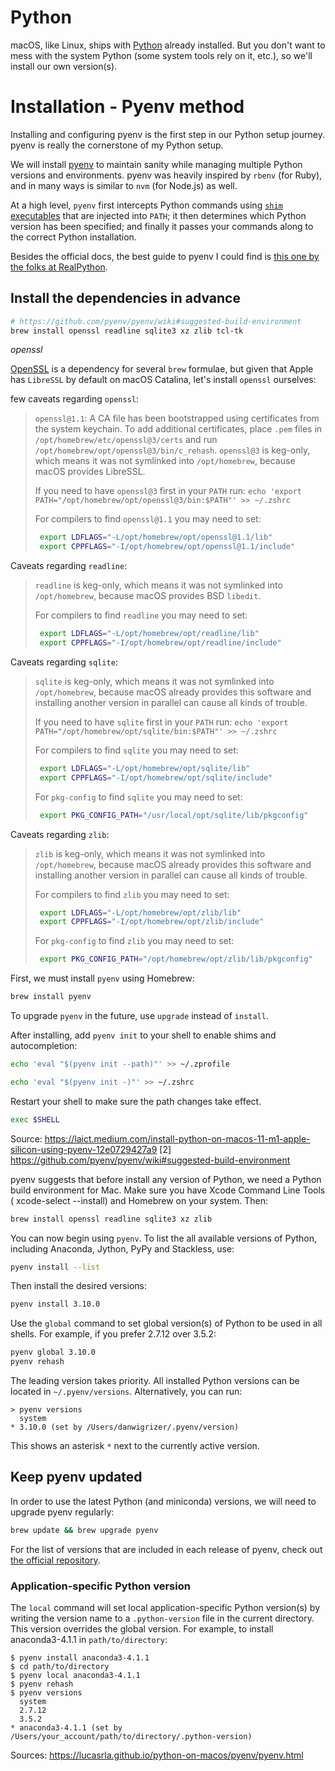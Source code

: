 # Python

macOS, like Linux, ships with [Python](https://python.org/) already installed.
But you don't want to mess with the system Python (some system tools rely on
it, etc.), so we'll install our own version(s). 

# Installation - Pyenv method


Installing and configuring pyenv is the first step in our Python setup journey. pyenv is really the cornerstone of my Python setup.

We will install [pyenv](https://github.com/pyenv/pyenv) to maintain sanity while managing multiple Python versions and environments. pyenv was heavily inspired by `rbenv` (for Ruby), and in many ways is similar to `nvm` (for Node.js) as well.

At a high level, `pyenv` first intercepts Python commands using [`shim` executables](https://en.wikipedia.org/wiki/Shim_(computing)) that are injected into `PATH`; it then determines which Python version has been specified; and finally it passes your commands along to the correct Python installation.

Besides the official docs, the best guide to pyenv I could find is [this one by the folks at RealPython](https://realpython.com/intro-to-pyenv/).

## Install the dependencies in advance

```sh
# https://github.com/pyenv/pyenv/wiki#suggested-build-environment
brew install openssl readline sqlite3 xz zlib tcl-tk
```

*openssl*

[OpenSSL](https://www.openssl.org) is a dependency for several `brew` formulae, but given that Apple has `LibreSSL` by default on macOS Catalina, let's install `openssl` ourselves:

few caveats regarding `openssl`:

> `openssl@1.1`: A CA file has been bootstrapped using certificates from the system keychain. To add additional certificates, place `.pem` files in `/opt/homebrew/etc/openssl@3/certs` and run
`/opt/homebrew/opt/openssl@3/bin/c_rehash`.
`openssl@3` is keg-only, which means it was not symlinked into `/opt/homebrew`, because macOS provides LibreSSL.
> 
> If you need to have `openssl@3` first in your `PATH` run: `echo 'export PATH="/opt/homebrew/opt/openssl@3/bin:$PATH"' >> ~/.zshrc`
> 
> For compilers to find `openssl@1.1` you may need to set:
> ```zsh
>  export LDFLAGS="-L/opt/homebrew/opt/openssl@1.1/lib"
>  export CPPFLAGS="-I/opt/homebrew/opt/openssl@1.1/include"
> ```

Caveats regarding `readline`:

> `readline` is keg-only, which means it was not symlinked into `/opt/homebrew`, because macOS provides BSD `libedit`.
>
> For compilers to find `readline` you may need to set:
> ```zsh
>  export LDFLAGS="-L/opt/homebrew/opt/readline/lib"
>  export CPPFLAGS="-I/opt/homebrew/opt/readline/include"
> ```

Caveats regarding `sqlite`:

> `sqlite` is keg-only, which means it was not symlinked into `/opt/homebrew`, because macOS already provides this software and installing another version in parallel can cause all kinds of trouble.
>
> If you need to have `sqlite` first in your `PATH` run: `echo 'export PATH="/opt/homebrew/opt/sqlite/bin:$PATH"' >> ~/.zshrc`
>
> For compilers to find `sqlite` you may need to set:
> ```zsh
>  export LDFLAGS="-L/opt/homebrew/opt/sqlite/lib"
>  export CPPFLAGS="-I/opt/homebrew/opt/sqlite/include"
> ```
> For `pkg-config` to find `sqlite` you may need to set:
> ```zsh
>  export PKG_CONFIG_PATH="/usr/local/opt/sqlite/lib/pkgconfig"
> ```

Caveats regarding `zlib`:

> `zlib` is keg-only, which means it was not symlinked into `/opt/homebrew`, because macOS already provides this software and installing another version in parallel can cause all kinds of trouble.
> 
> For compilers to find `zlib` you may need to set:
> ```zsh
>  export LDFLAGS="-L/opt/homebrew/opt/zlib/lib"
>  export CPPFLAGS="-I/opt/homebrew/opt/zlib/include"
> ```
>
> For `pkg-config` to find `zlib` you may need to set:
> ```zsh
>  export PKG_CONFIG_PATH="/opt/homebrew/opt/zlib/lib/pkgconfig"
> ```



First, we must install `pyenv` using Homebrew:

```sh
brew install pyenv
```

To upgrade `pyenv` in the future, use `upgrade` instead of `install`. 

After installing, add `pyenv init` to your shell to enable shims and autocompletion:

```sh
echo 'eval "$(pyenv init --path)"' >> ~/.zprofile

echo 'eval "$(pyenv init -)"' >> ~/.zshrc

```

Restart your shell to make sure the path changes take effect.

```sh
exec $SHELL
```
Source:
https://laict.medium.com/install-python-on-macos-11-m1-apple-silicon-using-pyenv-12e0729427a9
[2] https://github.com/pyenv/pyenv/wiki#suggested-build-environment

pyenv suggests that before install any version of Python, we need a Python build environment for Mac. Make sure you have Xcode Command Line Tools ( xcode-select --install) and Homebrew on your system. Then:

```sh
brew install openssl readline sqlite3 xz zlib
```

You can now begin using `pyenv`. To list the all available versions of Python,
including Anaconda, Jython, PyPy and Stackless, use:

```sh
pyenv install --list
```

Then install the desired versions:

```sh
pyenv install 3.10.0
```

Use the `global` command to set global version(s) of Python to be used in all
shells. For example, if you prefer 2.7.12 over 3.5.2:

```sh
pyenv global 3.10.0
pyenv rehash
```

The leading version takes priority. All installed Python versions can be
located in `~/.pyenv/versions`. Alternatively, you can run:

```console
> pyenv versions
  system
* 3.10.0 (set by /Users/danwigrizer/.pyenv/version)
```

This shows an asterisk `*` next to the currently active version.

## Keep pyenv updated

In order to use the latest Python (and miniconda) versions, we will need to upgrade pyenv regularly:

```sh
brew update && brew upgrade pyenv
```

For the list of versions that are included in each release of pyenv, check out [the official repository](https://github.com/pyenv/pyenv/releases).

### Application-specific Python version

The `local` command will set local application-specific Python version(s) by
writing the version name to a `.python-version` file in the current directory.
This version overrides the global version. For example, to install
anaconda3-4.1.1 in `path/to/directory`:

```console
$ pyenv install anaconda3-4.1.1
$ cd path/to/directory
$ pyenv local anaconda3-4.1.1
$ pyenv rehash
$ pyenv versions
  system
  2.7.12
  3.5.2
* anaconda3-4.1.1 (set by /Users/your_account/path/to/directory/.python-version)
```

Sources:
https://lucasrla.github.io/python-on-macos/pyenv/pyenv.html

